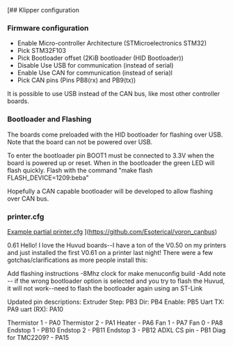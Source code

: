 

[## Klipper configuration

### Firmware configuration

* Enable Micro-controller Architecture (STMicroelectronics STM32)
* Pick STM32F103
* Pick Bootloader offset (2KiB bootloader (HID Bootloader))
* Disable Use USB for communication (instead of serial)
* Enable Use CAN for communication (instead of seria)l
* Pick CAN pins (Pins PB8(rx) and PB9(tx))

It is possible to use USB instead of the CAN bus, like most other controller boards. 

### Bootloader and Flashing

The boards come preloaded with the HID bootloader for flashing over USB. Note that the board can not be powered over USB. 

To enter the bootloader pin BOOT1 must be connected to 3.3V when the board is powered up or reset. When in the bootloader the green LED will flash quickly. Flash with the command "make flash FLASH_DEVICE=1209:beba"

Hopefully a CAN capable bootloader will be developed to allow flashing over CAN bus.

### printer.cfg

[Example partial printer.cfg](printer.cfg)
](https://github.com/Esoterical/voron_canbus)



0.61
Hello! I love the Huvud boards--I have a ton of the V0.50 on my printers and just installed the first V0.61 on a printer last night! There were a few gotchas/clarifications as more people install this:

Add flashing instructions
-8Mhz clock for make menuconfig build
-Add note -- if the wrong bootloader option is selected and you try to flash the Huvud, it will not work--need to flash the bootloader again using an ST-Link

Updated pin descriptions:
Extruder
Step: PB3
Dir: PB4
Enable: PB5
Uart TX: PA9
uart (RX): PA10

Thermistor 1 - PA0
Thermistor 2 - PA1
Heater - PA6
Fan 1 - PA7
Fan 0 - PA8
Endstop 1 - PB10
Endstop 2 - PB11
Endstop 3 - PB12
ADXL CS pin - PB1
Diag for TMC2209? - PA15





